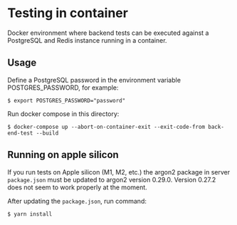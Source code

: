 # Testing in container

Docker environment where backend tests can be executed against a PostgreSQL and Redis instance running in a container.

## Usage

Define a PostgreSQL password in the environment variable POSTGRES_PASSWORD, for example:
```
$ export POSTGRES_PASSWORD="password"
```
Run docker compose in this directory:
```
$ docker-compose up --abort-on-container-exit --exit-code-from back-end-test --build
```

## Running on apple silicon

If you run tests on Apple silicon (M1, M2, etc.) the argon2 package in server `package.json` must be updated to
argon2 version 0.29.0. Version 0.27.2 does not seem to work properly at the moment.

After updating the `package.json`, run command:
```
$ yarn install
```
